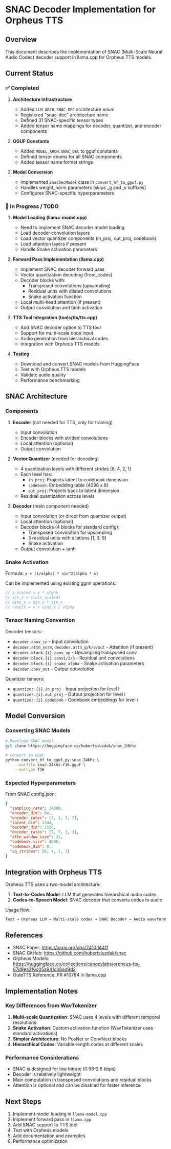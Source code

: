 # SNAC Decoder Implementation for Orpheus TTS

## Overview

This document describes the implementation of SNAC (Multi-Scale Neural Audio Codec) decoder support in llama.cpp for Orpheus TTS models.

## Current Status

### ✅ Completed

1. **Architecture Infrastructure**
   - Added `LLM_ARCH_SNAC_DEC` architecture enum
   - Registered "snac-dec" architecture name
   - Defined 31 SNAC-specific tensor types
   - Added tensor name mappings for decoder, quantizer, and encoder components

2. **GGUF Constants**
   - Added `MODEL_ARCH.SNAC_DEC` to gguf constants
   - Defined tensor enums for all SNAC components
   - Added tensor name format strings

3. **Model Conversion**
   - Implemented `SnacDecModel` class in `convert_hf_to_gguf.py`
   - Handles weight_norm parameters (skips _g and _v suffixes)
   - Configures SNAC-specific hyperparameters

### 🚧 In Progress / TODO

1. **Model Loading (llama-model.cpp)**
   - Need to implement SNAC decoder model loading
   - Load decoder convolution layers
   - Load vector quantizer components (in_proj, out_proj, codebook)
   - Load attention layers if present
   - Handle Snake activation parameters

2. **Forward Pass Implementation (llama.cpp)**
   - Implement SNAC decoder forward pass
   - Vector quantization decoding (from_codes)
   - Decoder blocks with:
     - Transposed convolutions (upsampling)
     - Residual units with dilated convolutions
     - Snake activation function
   - Local multi-head attention (if present)
   - Output convolution and tanh activation

3. **TTS Tool Integration (tools/tts/tts.cpp)**
   - Add SNAC decoder option to TTS tool
   - Support for multi-scale code input
   - Audio generation from hierarchical codes
   - Integration with Orpheus TTS models

4. **Testing**
   - Download and convert SNAC models from HuggingFace
   - Test with Orpheus TTS models
   - Validate audio quality
   - Performance benchmarking

## SNAC Architecture

### Components

1. **Encoder** (not needed for TTS, only for training)
   - Input convolution
   - Encoder blocks with strided convolutions
   - Local attention (optional)
   - Output convolution

2. **Vector Quantizer** (needed for decoding)
   - 4 quantization levels with different strides [8, 4, 2, 1]
   - Each level has:
     - `in_proj`: Projects latent to codebook dimension
     - `codebook`: Embedding table (4096 x 8)
     - `out_proj`: Projects back to latent dimension
   - Residual quantization across levels

3. **Decoder** (main component needed)
   - Input convolution (or direct from quantizer output)
   - Local attention (optional)
   - Decoder blocks (4 blocks for standard config):
     - Transposed convolution for upsampling
     - 3 residual units with dilations [1, 3, 9]
     - Snake activation
   - Output convolution + tanh

### Snake Activation

Formula: `x + (1/alpha) * sin^2(alpha * x)`

Can be implemented using existing ggml operations:
```c
// x_scaled = x * alpha
// sin_x = sin(x_scaled)
// sin2_x = sin_x * sin_x
// result = x + sin2_x / alpha
```

### Tensor Naming Convention

Decoder tensors:
- `decoder.conv_in` - Input convolution
- `decoder.attn_norm`, `decoder.attn_q/k/v/out` - Attention (if present)
- `decoder.block.{i}.conv_up` - Upsampling transposed conv
- `decoder.block.{i}.conv1/2/3` - Residual unit convolutions
- `decoder.block.{i}.snake_alpha` - Snake activation parameters
- `decoder.conv_out` - Output convolution

Quantizer tensors:
- `quantizer.{i}.in_proj` - Input projection for level i
- `quantizer.{i}.out_proj` - Output projection for level i
- `quantizer.{i}.codebook` - Codebook embeddings for level i

## Model Conversion

### Converting SNAC Models

```bash
# Download SNAC model
git clone https://huggingface.co/hubertsiuzdak/snac_24khz

# Convert to GGUF
python convert_hf_to_gguf.py snac_24khz \
    --outfile snac-24khz-f16.gguf \
    --outtype f16
```

### Expected Hyperparameters

From SNAC config.json:
```json
{
  "sampling_rate": 24000,
  "encoder_dim": 64,
  "encoder_rates": [3, 3, 7, 7],
  "latent_dim": 1344,
  "decoder_dim": 1536,
  "decoder_rates": [7, 7, 3, 3],
  "attn_window_size": 32,
  "codebook_size": 4096,
  "codebook_dim": 8,
  "vq_strides": [8, 4, 2, 1]
}
```

## Integration with Orpheus TTS

Orpheus TTS uses a two-model architecture:
1. **Text-to-Codes Model**: LLM that generates hierarchical audio codes
2. **Codes-to-Speech Model**: SNAC decoder that converts codes to audio

Usage flow:
```
Text → Orpheus LLM → Multi-scale codes → SNAC Decoder → Audio waveform
```

## References

- SNAC Paper: https://arxiv.org/abs/2410.14411
- SNAC GitHub: https://github.com/hubertsiuzdak/snac
- Orpheus Models: https://huggingface.co/collections/canopylabs/orpheus-tts-67d9ea3f6c05a941c06ad9d2
- OuteTTS Reference: PR #10784 in llama.cpp

## Implementation Notes

### Key Differences from WavTokenizer

1. **Multi-scale Quantization**: SNAC uses 4 levels with different temporal resolutions
2. **Snake Activation**: Custom activation function (WavTokenizer uses standard activations)
3. **Simpler Architecture**: No PosNet or ConvNext blocks
4. **Hierarchical Codes**: Variable-length codes at different scales

### Performance Considerations

- SNAC is designed for low bitrate (0.98-2.6 kbps)
- Decoder is relatively lightweight
- Main computation in transposed convolutions and residual blocks
- Attention is optional and can be disabled for faster inference

## Next Steps

1. Implement model loading in `llama-model.cpp`
2. Implement forward pass in `llama.cpp`
3. Add SNAC support to TTS tool
4. Test with Orpheus models
5. Add documentation and examples
6. Performance optimization
